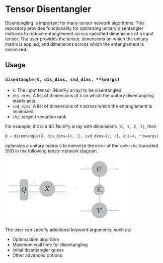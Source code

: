 # Tensor Disentangler

Disentangling is important for many tensor network algorithms. This repository provides functionality for optimizing unitary disentangler matrices to reduce entanglement across specified dimensions of a input tensor. The user provides the tensor, dimensions on which the unitary matrix is applied, and dimensions across which the entanglement is minimized. 

## Usage

### `disentangle(X, dis_dims, svd_dims, **kwargs)`

- `X`: The input tensor (NumPy array) to be disentangled.
- `dis_dims`: A list of dimensions of `X` on which the unitary disentangling matrix acts.
- `svd_dims`: A list of dimensions of `X` across which the entanglement is minimized.
- `chi`: target truncation rank

For example, if `X` is a 4D NumPy array with dimensions `[0, 1, 2, 3]`, then

```python
Q = disentangle(X, dis_dims=[0, 1], svd_dims=[0, 2], chi=4, **kwargs)
```
optimizes a unitary matrix `Q` to minimize the error of the rank-`chi` truncated SVD in the following tensor network diagram. 

<img src="images/dis_4ten.svg" alt="Disentangling Diagram" width="400"/>

The user can specify additional keyword arguments, such as:
- Optimization algorithm
- Maximum wall time for disentangling
- Initial disentangler guess
- Other advanced options

